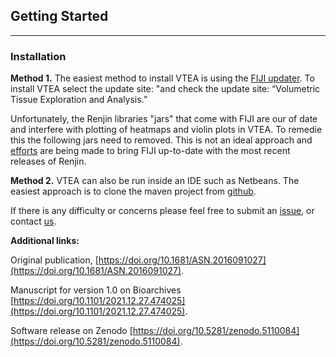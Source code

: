 ## Getting Started
-----

### Installation

**Method 1.** The easiest method to install VTEA is using the [FIJI updater](https://imagej.net/plugins/updater).  To install VTEA select the update site: "and check the update site: “Volumetric Tissue Exploration and Analysis.”

Unfortunately, the Renjin libraries "jars" that come with FIJI are our of date and interfere with plotting of heatmaps and violin plots in VTEA.  To remedie this the following jars need to removed.  This is not an ideal approach and [efforts](https://forum.image.sc/t/updating-version-of-renjin-supported-in-scijava/48497) are being made to bring FIJI up-to-date with the most recent releases of Renjin.

**Method 2.**  VTEA can also be run inside an IDE such as Netbeans.  The easiest approach is to clone the maven project from [github](https://github.com/icbm-iupui/volumetric-tissue-exploration-analysis).  

If there is any difficulty or concerns please feel free to submit an [issue](https://github.com/icbm-iupui/volumetric-tissue-exploration-analysis/issues), or contact [us](mailto:winfrees@iu.edu).

**Additional links:**

Original publication, [https://doi.org/10.1681/ASN.2016091027](https://doi.org/10.1681/ASN.2016091027).

Manuscript for version 1.0 on Bioarchives [https://doi.org/10.1101/2021.12.27.474025](https://doi.org/10.1101/2021.12.27.474025).

Software release on Zenodo [https://doi.org/10.5281/zenodo.5110084](https://doi.org/10.5281/zenodo.5110084).





